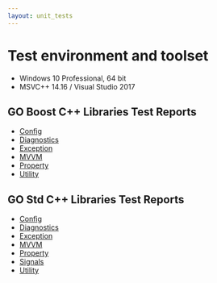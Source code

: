 ```yaml
---
layout: unit_tests
---
```


# Test environment and toolset

* Windows 10 Professional, 64 bit
* MSVC++ 14.16 / Visual Studio 2017

## GO Boost C++ Libraries Test Reports

* [Config](./GO_boost_libraries_config_tests_report.html)
* [Diagnostics](./GO_boost_libraries_diagnostics_tests_report.html)
* [Exception](./GO_boost_libraries_exception_tests_report.html)
* [MVVM](./GO_boost_libraries_mvvm_tests_report.html)
* [Property](./GO_boost_libraries_property_tests_report.html)
* [Utility](./GO_boost_libraries_utility_tests_report.html)

## GO Std C++ Libraries Test Reports

* [Config](./GO_std_libraries_config_tests_report.html)
* [Diagnostics](./GO_std_libraries_diagnostics_tests_report.html)
* [Exception](./GO_std_libraries_exception_tests_report.html)
* [MVVM](./GO_std_libraries_mvvm_tests_report.html)
* [Property](./GO_std_libraries_property_tests_report.html)
* [Signals](./GO_std_libraries_signals_tests_report.html)
* [Utility](./GO_std_libraries_utility_tests_report.html)
